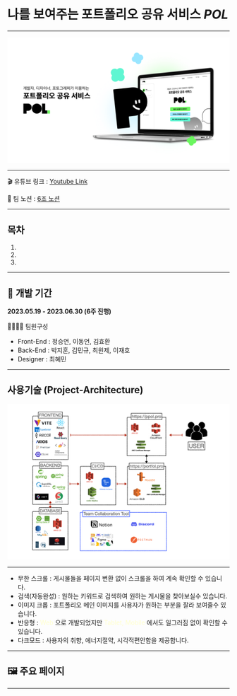 # 나를 보여주는 포트폴리오 공유 서비스 ***POL***
___

![메인이미지](src\assets\images\ogimage.png)

___

🎬 유튜브 링크 : [Youtube Link](https://www.youtube.com/watch?v=ui-9bUsZDSM)

📕 팀 노션 : [6조 노션](https://www.notion.so/POL-f08e011316134cd9976cea479c96a84b)

___

## 목차

1. 
2. 
3. 

___
## 📆 개발 기간

**2023.05.19 - 2023.06.30 (6주 진행)**


👨‍👩‍👧‍👦 팀원구성

* Front-End : 정승연, 이동언, 김효환
* Back-End  : 박지훈, 김민규, 최원제, 이재호
* Designer  : 최혜민
___

## **사용기술** (Project-Architecture)

![아키텍처](src\assets\images\architecture.png)

___
* 무한 스크롤 : 게시물들을 페이지 변환 없이 스크롤을 하여 계속 확인할 수 있습니다.
* 검색(자동완성) : 원하는 키워드로 검색하여 원하는 게시물을 찾아보실수 있습니다.
* 이미지 크롭 : 포트폴리오 메인 이미지를 사용자가 원하는 부분을 잘라 보여줄수 있습니다.
* 반응형 : <span style="color: #FFFFCC;">Web</span>
으로 개발되었지만 <span style="color: #FFFFCC;">Tablet, Mobile</span> 에서도 일그러짐 없이 확인할 수 있습니다.
* 다크모드 : 사용자의 취향, 에너지절약, 시각적편안함을 제공합니다. 

___

## 🖼 주요 페이지


___

